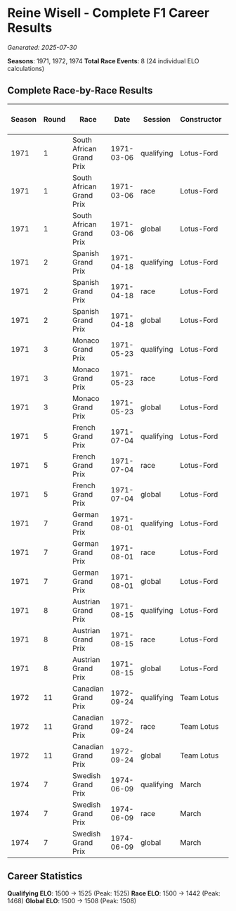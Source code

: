 # Reine Wisell - Complete F1 Career Results

*Generated: 2025-07-30*

**Seasons**: 1971, 1972, 1974
**Total Race Events**: 8 (24 individual ELO calculations)

## Complete Race-by-Race Results

| Season | Round | Race | Date | Session | Constructor | Position | Starting ELO | ELO Change | Final ELO | Teammate | Teammate Position | Teammate Starting ELO | Teammate ELO Change | Teammate Final ELO |
|--------|-------|------|------|---------|-------------|----------|--------------|------------|-----------|----------|-------------------|----------------------|---------------------|-------------------|
| 1971 | 1 | South African Grand Prix | 1971-03-06 | qualifying | Lotus-Ford | 14 | 1500 | -32 | 1468 | <img src="https://upload.wikimedia.org/wikipedia/commons/0/05/Flag_of_Brazil.svg" alt="Brazil" width="20" height="auto" style="vertical-align: middle; margin-right: 5px;" onerror="this.outerHTML='🇧🇷'; this.style.marginRight='5px';"/> Emerson Fittipaldi | 5 | N/A | N/A | N/A |
| 1971 | 1 | South African Grand Prix | 1971-03-06 | race | Lotus-Ford | 4 | 1500 | N/A | 1500 | <img src="https://upload.wikimedia.org/wikipedia/commons/0/05/Flag_of_Brazil.svg" alt="Brazil" width="20" height="auto" style="vertical-align: middle; margin-right: 5px;" onerror="this.outerHTML='🇧🇷'; this.style.marginRight='5px';"/> Emerson Fittipaldi | DNF | N/A | N/A | N/A |
| 1971 | 1 | South African Grand Prix | 1971-03-06 | global | Lotus-Ford | Q:14/R:4 | 1500 | -10 | 1490 | <img src="https://upload.wikimedia.org/wikipedia/commons/0/05/Flag_of_Brazil.svg" alt="Brazil" width="20" height="auto" style="vertical-align: middle; margin-right: 5px;" onerror="this.outerHTML='🇧🇷'; this.style.marginRight='5px';"/> Emerson Fittipaldi | Q:5/R:DNF | N/A | N/A | N/A |
| 1971 | 2 | Spanish Grand Prix | 1971-04-18 | qualifying | Lotus-Ford | 16 | 1468 | -26 | 1442 | <img src="https://upload.wikimedia.org/wikipedia/commons/0/05/Flag_of_Brazil.svg" alt="Brazil" width="20" height="auto" style="vertical-align: middle; margin-right: 5px;" onerror="this.outerHTML='🇧🇷'; this.style.marginRight='5px';"/> Emerson Fittipaldi | 14 | N/A | N/A | N/A |
| 1971 | 2 | Spanish Grand Prix | 1971-04-18 | race | Lotus-Ford | DNF | 1500 | N/A | 1500 | <img src="https://upload.wikimedia.org/wikipedia/commons/0/05/Flag_of_Brazil.svg" alt="Brazil" width="20" height="auto" style="vertical-align: middle; margin-right: 5px;" onerror="this.outerHTML='🇧🇷'; this.style.marginRight='5px';"/> Emerson Fittipaldi | DNF | N/A | N/A | N/A |
| 1971 | 2 | Spanish Grand Prix | 1971-04-18 | global | Lotus-Ford | Q:16/R:DNF | 1490 | -8 | 1483 | <img src="https://upload.wikimedia.org/wikipedia/commons/0/05/Flag_of_Brazil.svg" alt="Brazil" width="20" height="auto" style="vertical-align: middle; margin-right: 5px;" onerror="this.outerHTML='🇧🇷'; this.style.marginRight='5px';"/> Emerson Fittipaldi | Q:14/R:DNF | N/A | N/A | N/A |
| 1971 | 3 | Monaco Grand Prix | 1971-05-23 | qualifying | Lotus-Ford | 12 | 1442 | +42 | 1484 | <img src="https://upload.wikimedia.org/wikipedia/commons/0/05/Flag_of_Brazil.svg" alt="Brazil" width="20" height="auto" style="vertical-align: middle; margin-right: 5px;" onerror="this.outerHTML='🇧🇷'; this.style.marginRight='5px';"/> Emerson Fittipaldi | 17 | N/A | N/A | N/A |
| 1971 | 3 | Monaco Grand Prix | 1971-05-23 | race | Lotus-Ford | DNF | 1500 | N/A | 1500 | <img src="https://upload.wikimedia.org/wikipedia/commons/0/05/Flag_of_Brazil.svg" alt="Brazil" width="20" height="auto" style="vertical-align: middle; margin-right: 5px;" onerror="this.outerHTML='🇧🇷'; this.style.marginRight='5px';"/> Emerson Fittipaldi | 5 | N/A | N/A | N/A |
| 1971 | 3 | Monaco Grand Prix | 1971-05-23 | global | Lotus-Ford | Q:12/R:DNF | 1483 | +13 | 1495 | <img src="https://upload.wikimedia.org/wikipedia/commons/0/05/Flag_of_Brazil.svg" alt="Brazil" width="20" height="auto" style="vertical-align: middle; margin-right: 5px;" onerror="this.outerHTML='🇧🇷'; this.style.marginRight='5px';"/> Emerson Fittipaldi | Q:17/R:5 | N/A | N/A | N/A |
| 1971 | 5 | French Grand Prix | 1971-07-04 | qualifying | Lotus-Ford | 15 | 1484 | +35 | 1519 | <img src="https://upload.wikimedia.org/wikipedia/commons/0/05/Flag_of_Brazil.svg" alt="Brazil" width="20" height="auto" style="vertical-align: middle; margin-right: 5px;" onerror="this.outerHTML='🇧🇷'; this.style.marginRight='5px';"/> Emerson Fittipaldi | 17 | N/A | N/A | N/A |
| 1971 | 5 | French Grand Prix | 1971-07-04 | race | Lotus-Ford | 6 | 1500 | -32 | 1468 | <img src="https://upload.wikimedia.org/wikipedia/commons/0/05/Flag_of_Brazil.svg" alt="Brazil" width="20" height="auto" style="vertical-align: middle; margin-right: 5px;" onerror="this.outerHTML='🇧🇷'; this.style.marginRight='5px';"/> Emerson Fittipaldi | 3 | N/A | N/A | N/A |
| 1971 | 5 | French Grand Prix | 1971-07-04 | global | Lotus-Ford | Q:15/R:6 | 1495 | -12 | 1483 | <img src="https://upload.wikimedia.org/wikipedia/commons/0/05/Flag_of_Brazil.svg" alt="Brazil" width="20" height="auto" style="vertical-align: middle; margin-right: 5px;" onerror="this.outerHTML='🇧🇷'; this.style.marginRight='5px';"/> Emerson Fittipaldi | Q:17/R:3 | N/A | N/A | N/A |
| 1971 | 7 | German Grand Prix | 1971-08-01 | qualifying | Lotus-Ford | 17 | 1519 | -32 | 1487 | <img src="https://upload.wikimedia.org/wikipedia/commons/0/05/Flag_of_Brazil.svg" alt="Brazil" width="20" height="auto" style="vertical-align: middle; margin-right: 5px;" onerror="this.outerHTML='🇧🇷'; this.style.marginRight='5px';"/> Emerson Fittipaldi | 8 | N/A | N/A | N/A |
| 1971 | 7 | German Grand Prix | 1971-08-01 | race | Lotus-Ford | 8 | 1468 | N/A | 1468 | <img src="https://upload.wikimedia.org/wikipedia/commons/0/05/Flag_of_Brazil.svg" alt="Brazil" width="20" height="auto" style="vertical-align: middle; margin-right: 5px;" onerror="this.outerHTML='🇧🇷'; this.style.marginRight='5px';"/> Emerson Fittipaldi | DNF | N/A | N/A | N/A |
| 1971 | 7 | German Grand Prix | 1971-08-01 | global | Lotus-Ford | Q:17/R:8 | 1483 | -10 | 1474 | <img src="https://upload.wikimedia.org/wikipedia/commons/0/05/Flag_of_Brazil.svg" alt="Brazil" width="20" height="auto" style="vertical-align: middle; margin-right: 5px;" onerror="this.outerHTML='🇧🇷'; this.style.marginRight='5px';"/> Emerson Fittipaldi | Q:8/R:DNF | N/A | N/A | N/A |
| 1971 | 8 | Austrian Grand Prix | 1971-08-15 | qualifying | Lotus-Ford | 10 | 1487 | -26 | 1460 | <img src="https://upload.wikimedia.org/wikipedia/commons/0/05/Flag_of_Brazil.svg" alt="Brazil" width="20" height="auto" style="vertical-align: middle; margin-right: 5px;" onerror="this.outerHTML='🇧🇷'; this.style.marginRight='5px';"/> Emerson Fittipaldi | 5 | N/A | N/A | N/A |
| 1971 | 8 | Austrian Grand Prix | 1971-08-15 | race | Lotus-Ford | 4 | 1468 | -26 | 1442 | <img src="https://upload.wikimedia.org/wikipedia/commons/0/05/Flag_of_Brazil.svg" alt="Brazil" width="20" height="auto" style="vertical-align: middle; margin-right: 5px;" onerror="this.outerHTML='🇧🇷'; this.style.marginRight='5px';"/> Emerson Fittipaldi | 2 | N/A | N/A | N/A |
| 1971 | 8 | Austrian Grand Prix | 1971-08-15 | global | Lotus-Ford | Q:10/R:4 | 1474 | -26 | 1448 | <img src="https://upload.wikimedia.org/wikipedia/commons/0/05/Flag_of_Brazil.svg" alt="Brazil" width="20" height="auto" style="vertical-align: middle; margin-right: 5px;" onerror="this.outerHTML='🇧🇷'; this.style.marginRight='5px';"/> Emerson Fittipaldi | Q:5/R:2 | N/A | N/A | N/A |
| 1972 | 11 | Canadian Grand Prix | 1972-09-24 | qualifying | Team Lotus | 16 | 1460 | -14 | 1446 | <img src="https://upload.wikimedia.org/wikipedia/commons/0/05/Flag_of_Brazil.svg" alt="Brazil" width="20" height="auto" style="vertical-align: middle; margin-right: 5px;" onerror="this.outerHTML='🇧🇷'; this.style.marginRight='5px';"/> Emerson Fittipaldi | 4 | N/A | N/A | N/A |
| 1972 | 11 | Canadian Grand Prix | 1972-09-24 | race | Team Lotus | DNF | 1442 | N/A | 1442 | <img src="https://upload.wikimedia.org/wikipedia/commons/0/05/Flag_of_Brazil.svg" alt="Brazil" width="20" height="auto" style="vertical-align: middle; margin-right: 5px;" onerror="this.outerHTML='🇧🇷'; this.style.marginRight='5px';"/> Emerson Fittipaldi | 11 | N/A | N/A | N/A |
| 1972 | 11 | Canadian Grand Prix | 1972-09-24 | global | Team Lotus | Q:16/R:DNF | 1448 | -4 | 1444 | <img src="https://upload.wikimedia.org/wikipedia/commons/0/05/Flag_of_Brazil.svg" alt="Brazil" width="20" height="auto" style="vertical-align: middle; margin-right: 5px;" onerror="this.outerHTML='🇧🇷'; this.style.marginRight='5px';"/> Emerson Fittipaldi | Q:4/R:11 | N/A | N/A | N/A |
| 1974 | 7 | Swedish Grand Prix | 1974-06-09 | qualifying | March | 16 | 1500 | +25 | 1525 | <img src="https://upload.wikimedia.org/wikipedia/commons/0/03/Flag_of_Italy.svg" alt="Italy" width="20" height="auto" style="vertical-align: middle; margin-right: 5px;" onerror="this.outerHTML='🇮🇹'; this.style.marginRight='5px';"/> Vittorio Brambilla | 17 | N/A | N/A | N/A |
| 1974 | 7 | Swedish Grand Prix | 1974-06-09 | race | March | DNF | 1500 | N/A | 1500 | <img src="https://upload.wikimedia.org/wikipedia/commons/0/03/Flag_of_Italy.svg" alt="Italy" width="20" height="auto" style="vertical-align: middle; margin-right: 5px;" onerror="this.outerHTML='🇮🇹'; this.style.marginRight='5px';"/> Vittorio Brambilla | DNF | N/A | N/A | N/A |
| 1974 | 7 | Swedish Grand Prix | 1974-06-09 | global | March | Q:16/R:DNF | 1500 | +8 | 1508 | <img src="https://upload.wikimedia.org/wikipedia/commons/0/03/Flag_of_Italy.svg" alt="Italy" width="20" height="auto" style="vertical-align: middle; margin-right: 5px;" onerror="this.outerHTML='🇮🇹'; this.style.marginRight='5px';"/> Vittorio Brambilla | Q:17/R:DNF | N/A | N/A | N/A |

## Career Statistics

**Qualifying ELO**: 1500 → 1525 (Peak: 1525)
**Race ELO**: 1500 → 1442 (Peak: 1468)
**Global ELO**: 1500 → 1508 (Peak: 1508)

